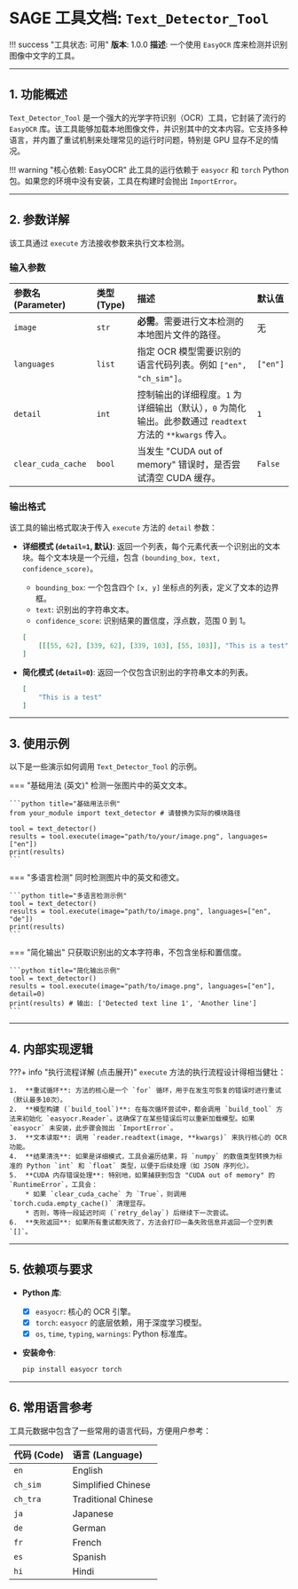 # SAGE 工具文档: `Text_Detector_Tool`

!!! success "工具状态: 可用" **版本**: 1.0.0 **描述**: 一个使用 `EasyOCR` 库来检测并识别图像中文字的工具。

______________________________________________________________________

## 1. 功能概述

`Text_Detector_Tool` 是一个强大的光学字符识别（OCR）工具，它封装了流行的 `EasyOCR`
库。该工具能够加载本地图像文件，并识别其中的文本内容。它支持多种语言，并内置了重试机制来处理常见的运行时问题，特别是 GPU 显存不足的情况。

!!! warning "核心依赖: EasyOCR" 此工具的运行依赖于 `easyocr` 和 `torch` Python 包。如果您的环境中没有安装，工具在构建时会抛出
`ImportError`。

______________________________________________________________________

## 2. 参数详解

该工具通过 `execute` 方法接收参数来执行文本检测。

### 输入参数

| 参数名 (Parameter) | 类型 (Type) | 描述                                                                                                       | 默认值   |
| :----------------- | :---------- | :--------------------------------------------------------------------------------------------------------- | :------- |
| `image`            | `str`       | **必需**。需要进行文本检测的本地图片文件的路径。                                                           | 无       |
| `languages`        | `list`      | 指定 OCR 模型需要识别的语言代码列表。例如 `["en", "ch_sim"]`。                                             | `["en"]` |
| `detail`           | `int`       | 控制输出的详细程度。`1` 为详细输出（默认），`0` 为简化输出。此参数通过 `readtext` 方法的 `**kwargs` 传入。 | `1`      |
| `clear_cuda_cache` | `bool`      | 当发生 "CUDA out of memory" 错误时，是否尝试清空 CUDA 缓存。                                               | `False`  |

### 输出格式

该工具的输出格式取决于传入 `execute` 方法的 `detail` 参数：

- **详细模式 (`detail=1`, 默认)**: 返回一个列表，每个元素代表一个识别出的文本块。每个文本块是一个元组，包含
  `(bounding_box, text, confidence_score)`。

  - `bounding_box`: 一个包含四个 `[x, y]` 坐标点的列表，定义了文本的边界框。
  - `text`: 识别出的字符串文本。
  - `confidence_score`: 识别结果的置信度，浮点数，范围 0 到 1。

  ```json
  [
      [[[55, 62], [339, 62], [339, 103], [55, 103]], "This is a test", 0.98]
  ]
  ```

- **简化模式 (`detail=0`)**: 返回一个仅包含识别出的字符串文本的列表。

  ```json
  [
      "This is a test"
  ]
  ```

______________________________________________________________________

## 3. 使用示例

以下是一些演示如何调用 `Text_Detector_Tool` 的示例。

=== "基础用法 (英文)" 检测一张图片中的英文文本。

````
```python title="基础用法示例"
from your_module import text_detector # 请替换为实际的模块路径

tool = text_detector()
results = tool.execute(image="path/to/your/image.png", languages=["en"])
print(results)
```
````

=== "多语言检测" 同时检测图片中的英文和德文。

````
```python title="多语言检测示例"
tool = text_detector()
results = tool.execute(image="path/to/image.png", languages=["en", "de"])
print(results)
```
````

=== "简化输出" 只获取识别出的文本字符串，不包含坐标和置信度。

````
```python title="简化输出示例"
tool = text_detector()
results = tool.execute(image="path/to/image.png", languages=["en"], detail=0)
print(results) # 输出: ['Detected text line 1', 'Another line']
```
````

______________________________________________________________________

## 4. 内部实现逻辑

???+ info "执行流程详解 (点击展开)" `execute` 方法的执行流程设计得相当健壮：

```
1.  **重试循环**: 方法的核心是一个 `for` 循环，用于在发生可恢复的错误时进行重试（默认最多10次）。
2.  **模型构建 (`build_tool`)**: 在每次循环尝试中，都会调用 `build_tool` 方法来初始化 `easyocr.Reader`。这确保了在某些错误后可以重新加载模型。如果 `easyocr` 未安装，此步骤会抛出 `ImportError`。
3.  **文本读取**: 调用 `reader.readtext(image, **kwargs)` 来执行核心的 OCR 功能。
4.  **结果清洗**: 如果是详细模式，工具会遍历结果，将 `numpy` 的数值类型转换为标准的 Python `int` 和 `float` 类型，以便于后续处理（如 JSON 序列化）。
5.  **CUDA 内存错误处理**: 特别地，如果捕获到包含 "CUDA out of memory" 的 `RuntimeError`，工具会：
    * 如果 `clear_cuda_cache` 为 `True`，则调用 `torch.cuda.empty_cache()` 清理显存。
    * 否则，等待一段延迟时间 (`retry_delay`) 后继续下一次尝试。
6.  **失败返回**: 如果所有重试都失败了，方法会打印一条失败信息并返回一个空列表 `[]`。
```

______________________________________________________________________

## 5. 依赖项与要求

- **Python 库**:

  - [x] `easyocr`: 核心的 OCR 引擎。
  - [x] `torch`: `easyocr` 的底层依赖，用于深度学习模型。
  - [x] `os`, `time`, `typing`, `warnings`: Python 标准库。

- **安装命令**:

  ```bash
  pip install easyocr torch
  ```

______________________________________________________________________

## 6. 常用语言参考

工具元数据中包含了一些常用的语言代码，方便用户参考：

| 代码 (Code) | 语言 (Language)     |
| :---------- | :------------------ |
| `en`        | English             |
| `ch_sim`    | Simplified Chinese  |
| `ch_tra`    | Traditional Chinese |
| `ja`        | Japanese            |
| `de`        | German              |
| `fr`        | French              |
| `es`        | Spanish             |
| `hi`        | Hindi               |
